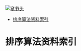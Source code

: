 [![章节头](https://parg.co/UGo)](https://parg.co/b4z) 
 - [排序算法资料索引](#%E6%8E%92%E5%BA%8F%E7%AE%97%E6%B3%95%E8%B5%84%E6%96%99%E7%B4%A2%E5%BC%95) 

# 排序算法资料索引